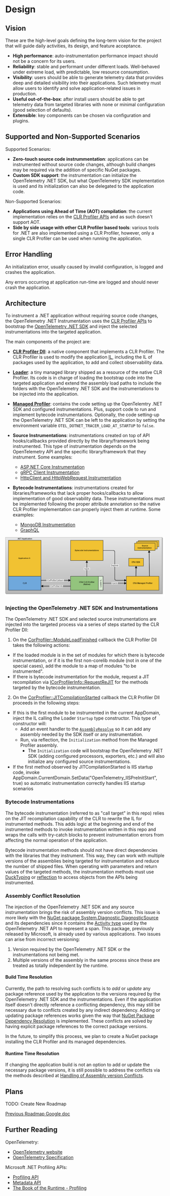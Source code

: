 # Design

## Vision

These are the high-level goals defining the long-term vision for the project that will guide daily activities, its design, and feature acceptance.

- **High performance**: auto-instrumentation performance impact should not be a concern for its users.
- **Reliability**: stable and performant under different loads. Well-behaved under extreme load, with predictable, low resource consumption.
- **Visibility**: users should be able to generate telemetry data that provides deep and detailed visibility into their applications. Such telemetry must allow users to identify and solve application-related issues in production.
- **Useful out-of-the-box**: after install users should be able to get telemetry data from targeted libraries with none or minimal configuration (good selection of defaults).
- **Extensible**: key components can be chosen via configuration and plugins.

## Supported and Non-Supported Scenarios

Supported Scenarios:

- **Zero-touch source code instrummentation**: applications can be instrumented without source code changes,
although build changes may be required via the addition of specific NuGet packages.
- **Custom SDK support**: the instrumentation can initialize the OpenTelemetry .NET SDK, but
what OpenTelemetry SDK implementation is used and its initialization can also be delegated
to the application code.

Non-Supported Scenarios:

- **Applications using Ahead of Time (AOT) compilation**: the current implementation relies on the
[CLR Profiler APIs](https://docs.microsoft.com/en-us/dotnet/framework/unmanaged-api/profiling/)
and as such doesn't support AOT.
- **Side by side usage with other CLR Profiler based tools**: various tools for .NET
are also implemented using a CLR Profiler, however, only a single CLR Profiler can be used when running
the application.

## Error Handling

An initialization error, usually caused by invalid configuration, is logged and crashes the application.

Any errors occurring at application run-time are logged and should never crash the application.

## Architecture

To instrument a .NET application without requiring source code changes, the OpenTelemetry .NET Instrumentation uses the
[CLR Profiler APIs](https://docs.microsoft.com/en-us/dotnet/framework/unmanaged-api/profiling/)
to bootstrap the [OpenTelemetry .NET SDK](https://github.com/open-telemetry/opentelemetry-dotnet#readme)
and inject the selected instrumentations into the targeted application.

The main components of the project are:

- [**CLR Profiler Dll**](../src/OpenTelemetry.AutoInstrumentation.ClrProfiler.Native):
a native component that implements a CLR Profiler. The CLR Profiler is used to
modify the application [IL](https://en.wikipedia.org/wiki/Common_Intermediate_Language),
including the IL of packages used by the application, to add and collect observability data.

- [**Loader**](../src/OpenTelemetry.AutoInstrumentation.ClrProfiler.Loader):
a tiny managed library shipped as a resource of the native CLR Profiler.
Its code is in charge of loading the bootstrap code into the targeted application and extend the assembly
load paths to include the folders with the OpenTelemetry .NET SDK and the instrumentations to be
injected into the application.

- [**Managed Profiler**](../src/OpenTelemetry.AutoInstrumentation.ClrProfiler.Managed):
contains the code setting up the OpenTelemtry .NET SDK and configured instrumentations.
Plus, support code to run and implement bytecode instrumentations. Optionally, the code
setting-up the OpenTelemetry .NET SDK can be left to the application by setting the
environment variable `OTEL_DOTNET_TRACER_LOAD_AT_STARTUP` to `false`.

- **Source Instrumentations**: instrumentations created on top of API hooks/callbacks provided
directly by the library/framework being instrumented. This type of instrumentation depends on the
OpenTelemetry API and the specific library/framework that they instrument. Some examples:

  * [ASP.NET Core Instrumentation](https://github.com/open-telemetry/opentelemetry-dotnet/tree/main/src/OpenTelemetry.Instrumentation.AspNetCore)
  * [gRPC Client Instrumentation](https://github.com/open-telemetry/opentelemetry-dotnet/tree/main/src/OpenTelemetry.Instrumentation.GrpcNetClient)
  * [HttpClient and HttpWebRequest Instrumentation](https://github.com/open-telemetry/opentelemetry-dotnet/tree/main/src/OpenTelemetry.Instrumentation.Http)

- **Bytecode Instrumentations**: instrumentations created for libraries/frameworks that lack proper
hooks/callbacks to allow implementation of good observability data. These instrumentations must be
implemented following the proper attribute annotation so the native CLR Profiler implementation
can properly inject them at runtime. Some examples:

  * [MongoDB Instrumentation](../src/OpenTelemetry.AutoInstrumentation.ClrProfiler.Managed/Instrumentations/MongoDB)
  * [GraphQL](../src/OpenTelemetry.AutoInstrumentation.ClrProfiler.Managed/Instrumentations/GraphQL)

![Overview](./images/architecture-overview.png)

### Injecting the OpenTelemetry .NET SDK and Instrumentations

The OpenTelemetry .NET SDK and selected source instrumentations are injected into the targeted process
via a series of steps started by the CLR Profiler Dll:

1. On the [CorProfiler::ModuleLoadFinished](https://docs.microsoft.com/en-us/dotnet/framework/unmanaged-api/profiling/icorprofilercallback-moduleloadfinished-method)
callback the CLR Profiler Dll takes the following actions:

  - If the loaded module is in the set of modules for which there is bytecode instrumentation,
  or if it is the first non-corelib module (not in one of the special cases), add the module to a
  map of modules "to be instrumented".
  - If there is bytecode instrumentation for the module, request a JIT recompilation via
  [ICorProfilerInfo::RequestReJIT](https://docs.microsoft.com/en-us/dotnet/framework/unmanaged-api/profiling/icorprofilerinfo4-requestrejit-method)
  for the methods targeted by the bytecode instrumentation.

2. On the [CorProfiler::JITCompilationStarted](https://docs.microsoft.com/en-us/dotnet/framework/unmanaged-api/profiling/icorprofilercallback-jitcompilationstarted-method)
callback the CLR Profiler Dll proceeds in the following steps:

  - If this is the first module to be instrumented in the current AppDomain, inject the IL calling the
  Loader `Startup` type constructor. This type of constructor will:
    * Add an event handler to the
    [`AssemblyResolve`](https://docs.microsoft.com/en-us/dotnet/api/system.appdomain.assemblyresolve?view=net-5.0)
    so it can add any assembly needed by the SDK itself or any instrumentation.
    * Run, via reflection, the `Initialization` method from the Managed Profiler assembly.
      - The `Initialization` code will bootstrap the OpenTelemetry .NET SDK (adding configured processors, exporters, etc.)
  and will also initialize any configured source instrumentations.
  - If the first method observed by JITCompilationStarted is IIS startup code, invoke
    AppDomain.CurrentDomain.SetData("OpenTelemetry_IISPreInitStart", true) so automatic instrumentation correctly
    handles IIS startup scenarios

### Bytecode Instrumentations

The bytecode instrumentation (referred to as "call target" in this repo) relies on the JIT recompilation 
capability of the CLR to rewrite the IL for instrumented methods. This adds logic at
the beginning and end of the instrumented methods to invoke instrumentation written in this repo and
wraps the calls with try-catch blocks to prevent instrumentation errors from affecting the normal operation
of the application.

Bytecode instrumentation methods should not have direct dependencies with the libraries that they instrument.
This way, they can work with multiple versions of the assemblies being targeted for instrumentation
and reduce the number of shipped files. 
When operating with parameters and return values of the targeted methods, the instrumentation methods must use
[DuckTyping](../src/OpenTelemetry.AutoInstrumentation.ClrProfiler.Managed/DuckTyping/README.md) or
[reflection](https://docs.microsoft.com/en-us/dotnet/framework/reflection-and-codedom/reflection)
to access objects from the APIs being instrumented.

### Assembly Conflict Resolution

The injection of the OpenTelemetry .NET SDK and any source instrumentation brings
the risk of assembly version conflicts.
This issue is more likely with the [NuGet package System.Diagnostic.DiagnosticSource](https://www.nuget.org/packages/System.Diagnostics.DiagnosticSource/)
and its dependencies since it contains the [Activity type](https://docs.microsoft.com/en-us/dotnet/api/system.diagnostics.activity?view=net-5.0)
used by the OpenTelemetry .NET API to represent a span.
This package, previously released by Microsoft, is already used by various applications.
Two issues can arise from incorrect versioning:

1. Version required by the OpenTelemetry .NET SDK or the instrumentations not being met.
2. Multiple versions of the assembly in the same process since these are treated as totally independent by the runtime.

#### Build Time Resolution

Currently, the path to resolving such conflicts is to *add* or *update* any package reference used by
the application to the versions required by the OpenTelemetry .NET SDK and the instrumentations.
Even if the application itself doesn't directly reference a conflicting dependency, this may still be necessary due to conflicts created by any indirect dependency.
Adding or updating package references works given the way that [NuGet Package Dependency Resolution](https://docs.microsoft.com/en-us/nuget/concepts/dependency-resolution)
is implemented. These conflicts are solved by having explicit package references to the correct package versions.

In the future, to simplify this process, we plan to create a NuGet package installing the CLR Profiler and its managed dependencies.

#### Runtime Time Resolution

If changing the application build is not an option to add or update the necessary package versions, it is
still possible to address the conflicts via the methods described at
[Handling of Assembly version Conflicts](https://github.com/open-telemetry/opentelemetry-dotnet-instrumentation/blob/poc-otel-sdk/docs/USAGE.md#handling-of-assembly-version-conflicts).

## Plans

TODO: Create New Roadmap

[Previous Roadmap Google doc](https://docs.google.com/document/d/10BiAfYDURrk8PQxjT65bEc0ydVngWLoWk8IGo4xDKko/edit?usp=sharing)

## Further Reading

OpenTelemetry:
- [OpenTelemetry website](https://opentelemetry.io/)
- [OpenTelemetry Specification](https://github.com/open-telemetry/opentelemetry-specification)

Microsoft .NET Profiling APIs:
- [Profiling API](https://docs.microsoft.com/en-us/dotnet/framework/unmanaged-api/profiling/)
- [Metadata API](https://docs.microsoft.com/en-us/dotnet/framework/unmanaged-api/metadata/)
- [The Book of the Runtime - Profiling](https://github.com/dotnet/coreclr/blob/master/Documentation/botr/profiling.md)

